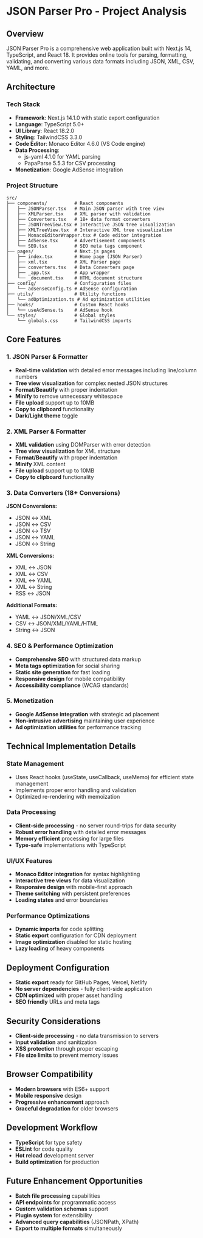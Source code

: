 # JSON Parser Pro - Project Analysis

## Overview
JSON Parser Pro is a comprehensive web application built with Next.js 14, TypeScript, and React 18. It provides online tools for parsing, formatting, validating, and converting various data formats including JSON, XML, CSV, YAML, and more.

## Architecture

### Tech Stack
- **Framework**: Next.js 14.1.0 with static export configuration
- **Language**: TypeScript 5.0+
- **UI Library**: React 18.2.0
- **Styling**: TailwindCSS 3.3.0
- **Code Editor**: Monaco Editor 4.6.0 (VS Code engine)
- **Data Processing**: 
  - js-yaml 4.1.0 for YAML parsing
  - PapaParse 5.5.3 for CSV processing
- **Monetization**: Google AdSense integration

### Project Structure
```
src/
├── components/          # React components
│   ├── JSONParser.tsx   # Main JSON parser with tree view
│   ├── XMLParser.tsx    # XML parser with validation
│   ├── Converters.tsx   # 18+ data format converters
│   ├── JSONTreeView.tsx # Interactive JSON tree visualization
│   ├── XMLTreeView.tsx  # Interactive XML tree visualization
│   ├── MonacoEditorWrapper.tsx # Code editor integration
│   ├── AdSense.tsx      # Advertisement components
│   └── SEO.tsx          # SEO meta tags component
├── pages/               # Next.js pages
│   ├── index.tsx        # Home page (JSON Parser)
│   ├── xml.tsx          # XML Parser page
│   ├── converters.tsx   # Data Converters page
│   ├── _app.tsx         # App wrapper
│   └── _document.tsx    # HTML document structure
├── config/              # Configuration files
│   └── adsenseConfig.ts # AdSense configuration
├── utils/               # Utility functions
│   └── adOptimization.ts # Ad optimization utilities
├── hooks/               # Custom React hooks
│   └── useAdSense.ts    # AdSense hook
└── styles/              # Global styles
    └── globals.css      # TailwindCSS imports
```

## Core Features

### 1. JSON Parser & Formatter
- **Real-time validation** with detailed error messages including line/column numbers
- **Tree view visualization** for complex nested JSON structures
- **Format/Beautify** with proper indentation
- **Minify** to remove unnecessary whitespace
- **File upload** support up to 10MB
- **Copy to clipboard** functionality
- **Dark/Light theme** toggle

### 2. XML Parser & Formatter
- **XML validation** using DOMParser with error detection
- **Tree view visualization** for XML structure
- **Format/Beautify** with proper indentation
- **Minify** XML content
- **File upload** support up to 10MB
- **Copy to clipboard** functionality

### 3. Data Converters (18+ Conversions)
**JSON Conversions:**
- JSON ↔ XML
- JSON ↔ CSV
- JSON ↔ TSV
- JSON ↔ YAML
- JSON ↔ String

**XML Conversions:**
- XML ↔ JSON
- XML ↔ CSV
- XML ↔ YAML
- XML ↔ String
- RSS ↔ JSON

**Additional Formats:**
- YAML ↔ JSON/XML/CSV
- CSV ↔ JSON/XML/YAML/HTML
- String ↔ JSON

### 4. SEO & Performance Optimization
- **Comprehensive SEO** with structured data markup
- **Meta tags optimization** for social sharing
- **Static site generation** for fast loading
- **Responsive design** for mobile compatibility
- **Accessibility compliance** (WCAG standards)

### 5. Monetization
- **Google AdSense integration** with strategic ad placement
- **Non-intrusive advertising** maintaining user experience
- **Ad optimization utilities** for performance tracking

## Technical Implementation Details

### State Management
- Uses React hooks (useState, useCallback, useMemo) for efficient state management
- Implements proper error handling and validation
- Optimized re-rendering with memoization

### Data Processing
- **Client-side processing** - no server round-trips for data security
- **Robust error handling** with detailed error messages
- **Memory efficient** processing for large files
- **Type-safe** implementations with TypeScript

### UI/UX Features
- **Monaco Editor integration** for syntax highlighting
- **Interactive tree views** for data visualization
- **Responsive design** with mobile-first approach
- **Theme switching** with persistent preferences
- **Loading states** and error boundaries

### Performance Optimizations
- **Dynamic imports** for code splitting
- **Static export** configuration for CDN deployment
- **Image optimization** disabled for static hosting
- **Lazy loading** of heavy components

## Deployment Configuration
- **Static export** ready for GitHub Pages, Vercel, Netlify
- **No server dependencies** - fully client-side application
- **CDN optimized** with proper asset handling
- **SEO friendly** URLs and meta tags

## Security Considerations
- **Client-side processing** - no data transmission to servers
- **Input validation** and sanitization
- **XSS protection** through proper escaping
- **File size limits** to prevent memory issues

## Browser Compatibility
- **Modern browsers** with ES6+ support
- **Mobile responsive** design
- **Progressive enhancement** approach
- **Graceful degradation** for older browsers

## Development Workflow
- **TypeScript** for type safety
- **ESLint** for code quality
- **Hot reload** development server
- **Build optimization** for production

## Future Enhancement Opportunities
- **Batch file processing** capabilities
- **API endpoints** for programmatic access
- **Custom validation schemas** support
- **Plugin system** for extensibility
- **Advanced query capabilities** (JSONPath, XPath)
- **Export to multiple formats** simultaneously